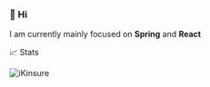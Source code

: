 ### 👋 Hi  

I am currently mainly focused on **Spring** and **React**

📈 Stats

<p align="left"> <img src="https://github-readme-stats.vercel.app/api?username=iKinsure&show_icons=true&theme=gotham" alt="iKinsure" />

